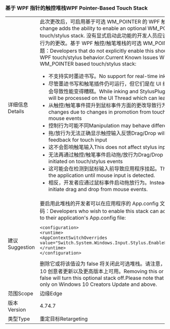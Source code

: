 ### <a name="wpf-pointer-based-touch-stack"></a><span data-ttu-id="afaa6-101">基于 WPF 指针的触控堆栈</span><span class="sxs-lookup"><span data-stu-id="afaa6-101">WPF Pointer-Based Touch Stack</span></span>

|   |   |
|---|---|
|<span data-ttu-id="afaa6-102">详细信息</span><span class="sxs-lookup"><span data-stu-id="afaa6-102">Details</span></span>|<span data-ttu-id="afaa6-103">此次更改后，可启用基于可选 WM_POINTER 的 WPF 触控/触笔堆栈。</span><span class="sxs-lookup"><span data-stu-id="afaa6-103">This change adds the ability to enable an optional WM_POINTER based WPF touch/stylus stack.</span></span>  <span data-ttu-id="afaa6-104">没有显式启动此功能的开发人员应该看不到 WPF 触控/触笔行为的更改。基于 WPF 触控/触笔堆栈的可选 WM_POINTER 当前存在的已知问题：</span><span class="sxs-lookup"><span data-stu-id="afaa6-104">Developers that do not explicitly enable this should see no change in WPF touch/stylus behavior.Current Known Issues With optional WM_POINTER based touch/stylus stack:</span></span><ul><li><span data-ttu-id="afaa6-105">不支持实时墨迹书写。</span><span class="sxs-lookup"><span data-stu-id="afaa6-105">No support for real-time inking.</span></span></li><li><span data-ttu-id="afaa6-106">尽管墨迹书写和触笔插件仍可运行，但它们是在 UI 线程上进行处理，这可能会导致性能变得糟糕。</span><span class="sxs-lookup"><span data-stu-id="afaa6-106">While inking and StylusPlugins will still work, they will be processed on the UI Thread which can lead to poor performance.</span></span></li><li><span data-ttu-id="afaa6-107">从触控/触笔事件提升到鼠标事件方面的更改导致行为发生变化</span><span class="sxs-lookup"><span data-stu-id="afaa6-107">Behavioral changes due to changes in promotion from touch/stylus events to mouse events</span></span></li><li><span data-ttu-id="afaa6-108">控制行为可能不同</span><span class="sxs-lookup"><span data-stu-id="afaa6-108">Manipulation may behave differently</span></span></li><li><span data-ttu-id="afaa6-109">拖/放行为无法正确显示触控输入反馈</span><span class="sxs-lookup"><span data-stu-id="afaa6-109">Drag/Drop will not show appropriate feedback for touch input</span></span></li><li><span data-ttu-id="afaa6-110">这不会影响触笔输入</span><span class="sxs-lookup"><span data-stu-id="afaa6-110">This does not affect stylus input</span></span></li><li><span data-ttu-id="afaa6-111">无法再通过触控/触笔事件启动拖/放行为</span><span class="sxs-lookup"><span data-stu-id="afaa6-111">Drag/Drop can no longer be initiated on touch/stylus events</span></span></li><li><span data-ttu-id="afaa6-112">这可能会在检测到鼠标输入前导致应用程序挂起。</span><span class="sxs-lookup"><span data-stu-id="afaa6-112">This can potentially hang the application until mouse input is detected.</span></span></li><li><span data-ttu-id="afaa6-113">相反，开发者应通过鼠标事件启动拖放行为。</span><span class="sxs-lookup"><span data-stu-id="afaa6-113">Instead, developers should initiate drag and drop from mouse events.</span></span></li></ul>|
|<span data-ttu-id="afaa6-114">建议</span><span class="sxs-lookup"><span data-stu-id="afaa6-114">Suggestion</span></span>|<span data-ttu-id="afaa6-115">要启用此堆栈的开发者可以在应用程序的 App.config 文件中添加/合并下面的代码：</span><span class="sxs-lookup"><span data-stu-id="afaa6-115">Developers who wish to enable this stack can add/merge the following to their application's App.config file:</span></span><pre><code class="language-xml">&lt;configuration&gt;&#13;&#10;&lt;runtime&gt;&#13;&#10;&lt;AppContextSwitchOverrides value=&quot;Switch.System.Windows.Input.Stylus.EnablePointerSupport=true&quot;/&gt;&#13;&#10;&lt;/runtime&gt;&#13;&#10;&lt;/configuration&gt;&#13;&#10;</code></pre><span data-ttu-id="afaa6-116">删除它或将该值设为 false 将关闭此可选堆栈。请注意，此堆栈仅在 Windows 10 创意者更新以及更高版本上可用。</span><span class="sxs-lookup"><span data-stu-id="afaa6-116">Removing this or setting the value to false will turn this optional stack off.Please note that this stack is available only on Windows 10 Creators Update and above.</span></span>|
|<span data-ttu-id="afaa6-117">范围</span><span class="sxs-lookup"><span data-stu-id="afaa6-117">Scope</span></span>|<span data-ttu-id="afaa6-118">边缘</span><span class="sxs-lookup"><span data-stu-id="afaa6-118">Edge</span></span>|
|<span data-ttu-id="afaa6-119">版本</span><span class="sxs-lookup"><span data-stu-id="afaa6-119">Version</span></span>|<span data-ttu-id="afaa6-120">4.7</span><span class="sxs-lookup"><span data-stu-id="afaa6-120">4.7</span></span>|
|<span data-ttu-id="afaa6-121">类型</span><span class="sxs-lookup"><span data-stu-id="afaa6-121">Type</span></span>|<span data-ttu-id="afaa6-122">重定目标</span><span class="sxs-lookup"><span data-stu-id="afaa6-122">Retargeting</span></span>|

